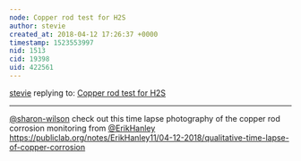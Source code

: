 ```yaml
---
node: Copper rod test for H2S
author: stevie
created_at: 2018-04-12 17:26:37 +0000
timestamp: 1523553997
nid: 1513
cid: 19398
uid: 422561
---
```




[stevie](../profile/stevie) replying to: [Copper rod test for H2S](../notes/sharon-wilson/3-21-2012/copper-rod-test-h2s)

----
[@sharon-wilson](/profile/sharon-wilson) check out this time lapse photography of the copper rod corrosion monitoring from [@ErikHanley](/profile/ErikHanley) https://publiclab.org/notes/ErikHanley11/04-12-2018/qualitative-time-lapse-of-copper-corrosion